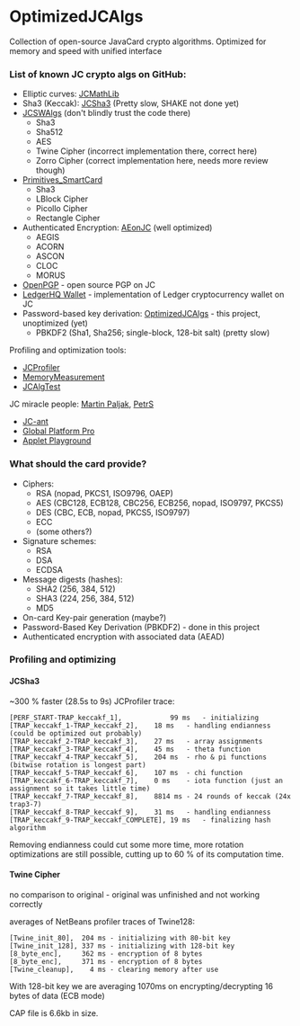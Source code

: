 # OptimizedJCAlgs
Collection of open-source JavaCard crypto algorithms. Optimized for memory and speed with unified interface

### List of known JC crypto algs on GitHub:
* Elliptic curves: [JCMathLib](https://github.com/OpenCryptoProject/JCMathLib)
* Sha3 (Keccak): [JCSha3](https://github.com/MiragePV/JCSha3) (Pretty slow, SHAKE not done yet)
* [JCSWAlgs](https://github.com/JavaCardSpot-dev/JCSWAlgs) (don't blindly trust the code there)
  * Sha3
  * Sha512
  * AES
  * Twine Cipher (incorrect implementation there, correct here)
  * Zorro Cipher (correct implementation here, needs more review though)
* [Primitives_SmartCard](https://github.com/albertocarp/Primitives_SmartCard/tree/master/src/sid)
  * Sha3
  * LBlock Cipher
  * Picollo Cipher
  * Rectangle Cipher
* Authenticated Encryption: [AEonJC](https://github.com/palkrajesh/AEonJC) (well optimized)
  * AEGIS
  * ACORN
  * ASCON
  * CLOC
  * MORUS
* [OpenPGP](https://github.com/jderuiter/javacard-openpgpcard) - open source PGP on JC
* [LedgerHQ Wallet](https://github.com/LedgerHQ/ledger-javacard) - implementation of Ledger cryptocurrency wallet on JC
* Password-based key derivation: [OptimizedJCAlgs](https://github.com/MiragePV/OptimizedJCAlgs) - this project, unoptimized (yet)
  * PBKDF2 (Sha1, Sha256; single-block, 128-bit salt) (pretty slow)

Profiling and optimization tools:
* [JCProfiler](https://github.com/OpenCryptoProject/JCProfiler)
* [MemoryMeasurement](https://github.com/maxashwin/JavaCard/tree/master/Wkg_MemoryMeasurementScript)
* [JCAlgTest](https://github.com/crocs-muni/JCAlgTest)

JC miracle people: [Martin Paljak](https://github.com/martinpaljak), [PetrS](https://github.com/petrs)
* [JC-ant](https://github.com/martinpaljak/ant-javacard#syntax)
* [Global Platform Pro](https://github.com/martinpaljak/GlobalPlatformPro)
* [Applet Playground](https://github.com/martinpaljak/AppletPlayground)

### What should the card provide?

* Ciphers:
  * RSA (nopad, PKCS1, ISO9796, OAEP)
  * AES (CBC128, ECB128, CBC256, ECB256, nopad, ISO9797, PKCS5)
  * DES (CBC, ECB, nopad, PKCS5, ISO9797)
  * ECC
  * (some others?)
* Signature schemes:
  * RSA
  * DSA 
  * ECDSA
* Message digests (hashes):
  * SHA2 (256, 384, 512)
  * SHA3 (224, 256, 384, 512)
  * MD5
* On-card Key-pair generation (maybe?)
* Password-Based Key Derivation (PBKDF2) - done in this project
* Authenticated encryption with associated data (AEAD)


### Profiling and optimizing
#### JCSha3
~300 % faster (28.5s to 9s)
JCProfiler trace:
```
[PERF_START-TRAP_keccakf_1],            99 ms   - initializing
[TRAP_keccakf_1-TRAP_keccakf_2], 	18 ms   - handling endianness (could be optimized out probably)
[TRAP_keccakf_2-TRAP_keccakf_3], 	27 ms   - array assignments
[TRAP_keccakf_3-TRAP_keccakf_4], 	45 ms   - theta function
[TRAP_keccakf_4-TRAP_keccakf_5], 	204 ms  - rho & pi functions (bitwise rotation is longest part)
[TRAP_keccakf_5-TRAP_keccakf_6], 	107 ms  - chi function
[TRAP_keccakf_6-TRAP_keccakf_7], 	0 ms    - iota function (just an assignment so it takes little time)
[TRAP_keccakf_7-TRAP_keccakf_8], 	8814 ms - 24 rounds of keccak (24x trap3-7)
[TRAP_keccakf_8-TRAP_keccakf_9], 	31 ms   - handling endianness
[TRAP_keccakf_9-TRAP_keccakf_COMPLETE], 19 ms   - finalizing hash algorithm
```
Removing endianness could cut some more time, more rotation optimizations are still possible, cutting up to 60 % of its computation time.

#### Twine Cipher
no comparison to original - original was unfinished and not working correctly

averages of NetBeans profiler traces of Twine128:
```
[Twine_init_80],  204 ms - initializing with 80-bit key
[Twine_init_128], 337 ms - initializing with 128-bit key
[8_byte_enc],     362 ms - encryption of 8 bytes
[8_byte_enc],     371 ms - encryption of 8 bytes
[Twine_cleanup],    4 ms - clearing memory after use
```
With 128-bit key we are averaging 1070ms on encrypting/decrypting 16 bytes of data (ECB mode)

CAP file is 6.6kb in size.
